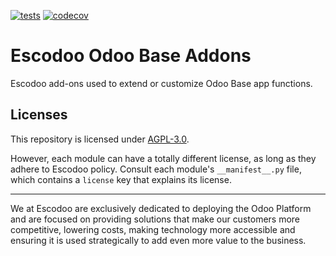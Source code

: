 <!-- [![Runbot Status](https://runbot.odoo-community.org/runbot/badge/flat//16.0.svg)](https://runbot.odoo-community.org/runbot/repo/github-com-oca-base-addons-) -->
<!-- [![Build Status](https://travis-ci.com/Escodoo/base-addons.svg?branch=16.0)](https://travis-ci.com/Escodoo/base-addons) -->
[![tests](https://github.com/Escodoo/base-addons/actions/workflows/test.yml/badge.svg)](https://github.com/Escodoo/base-addons/actions/workflows/test.yml)
[![codecov](https://codecov.io/gh/Escodoo/base-addons/branch/16.0/graph/badge.svg)](https://codecov.io/gh/Escodoo/base-addons)
<!-- [![Translation Status](https://translation.odoo-community.org/widgets/base-addons-16-0/-/svg-badge.svg)](https://translation.odoo-community.org/engage/base-addons-16-0/?utm_source=widget) -->

<!-- /!\ do not modify above this line -->

# Escodoo Odoo Base Addons

Escodoo add-ons used to extend or customize Odoo Base app functions.

<!-- /!\ do not modify below this line -->

<!-- prettier-ignore-start -->



<!-- prettier-ignore-end -->

## Licenses

This repository is licensed under [AGPL-3.0](LICENSE).

However, each module can have a totally different license, as long as they adhere to Escodoo
policy. Consult each module's `__manifest__.py` file, which contains a `license` key
that explains its license.

----

We at Escodoo are exclusively dedicated to deploying the Odoo Platform and are
focused on providing solutions that make our customers more competitive, lowering
costs, making technology more accessible and ensuring it is used strategically to
add even more value to the business.
